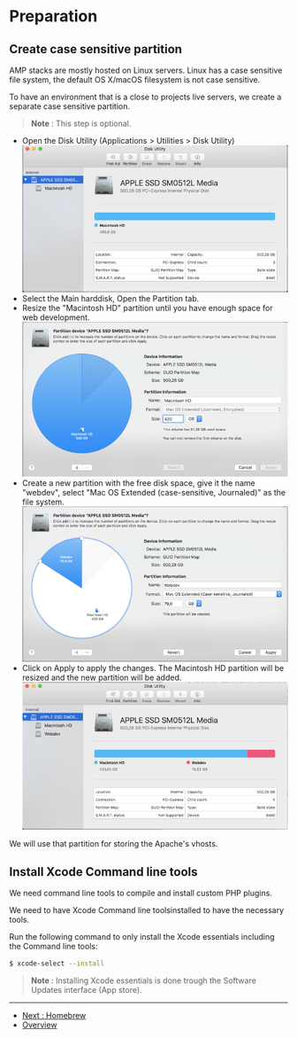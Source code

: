 # Preparation

## Create case sensitive partition
AMP stacks are mostly hosted on Linux servers. Linux has a case sensitive 
file system, the default OS X/macOS filesystem is not case sensitive.

To have an environment that is a close to projects live servers, we create a 
separate case sensitive partition.

> **Note** : This step is optional.

* Open the Disk Utility (Applications > Utilities > Disk Utility)
  ![Disk Utility](./media/preparation-disk-1-utility.png)
* Select the Main harddisk, Open the Partition tab.
* Resize the "Macintosh HD" partition until you have enough space for web 
  development.
  ![Disk Utility](./media/preparation-disk-2-resize.png)
* Create a new partition with the free disk space, give it the name "webdev", 
  select "Mac OS Extended (case-sensitive, Journaled)" as the file system.
  ![Disk Utility](./media/preparation-disk-3-new-partition.png)
* Click on Apply to apply the changes. The Macintosh HD partition will be 
  resized and the new partition will be added.
  ![Disk Utility](./media/preparation-disk-4-done.png)

We will use that partition for storing the Apache's vhosts.



## Install Xcode Command line tools
We need command line tools to compile and install custom PHP plugins.

We need to have Xcode Command line toolsinstalled to have the necessary tools. 

Run the following command to only install the Xcode essentials including the 
Command line tools:

```bash
$ xcode-select --install
```

> **Note** : Installing Xcode essentials is done trough the Software Updates
> interface (App store).




---
* [Next : Homebrew](./Homebrew.md)
* [Overview](../README.md)
